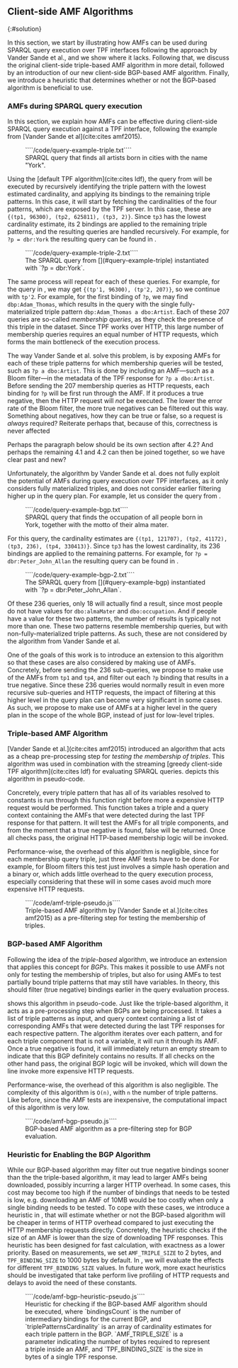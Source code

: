 ## Client-side AMF Algorithms
{:#solution}

In this section, we start by illustrating how AMFs can be used during SPARQL query execution over TPF interfaces
following the approach by Vander Sande et al., and we show where it lacks.
Following that, we discuss the original client-side triple-based AMF algorithm in more detail,
followed by an introduction of our new client-side BGP-based AMF algorithm.
Finally, we introduce a heuristic that determines whether or not the BGP-based algorithm is beneficial to use.

### AMFs during SPARQL query execution

In this section, we explain how AMFs can be effective
during client-side SPARQL query execution against a TPF interface,
following the example from [Vander Sande et al](cite:cites amf2015).

<figure id="query-example-triple" class="listing">
````/code/query-example-triple.txt````
<figcaption markdown="block">
SPARQL query that finds all artists born in cities with the name "York".
</figcaption>
</figure>

Using the [default TPF algorithm](cite:cites ldf), the query from [](#query-example-triple)
will be executed by recursively identifying the triple pattern with the lowest estimated cardinality,
and applying its bindings to the remaining triple patterns.
In this case, it will start by fetching the cardinalities of the four patterns,
which are exposed by the TPF server.
In this case, these are `{(tp1, 96300), (tp2, 625811), (tp3, 2)}`.
Since `tp3` has the lowest cardinality estimate, its 2 bindings are applied to the remaining triple patterns,
and the resulting queries are handled recursively.
For example, for `?p = dbr:York` the resulting query can be found in [](#query-example-triple-2).

<figure id="query-example-triple-2" class="listing">
````/code/query-example-triple-2.txt````
<figcaption markdown="block">
The SPARQL query from [](#query-example-triple) instantiated with `?p = dbr:York`.
</figcaption>
</figure>

The same process will repeat for each of these queries.
For example, for the query in [](#query-example-triple-2),
we may get `{(tp'1, 96300), (tp'2, 207)}`,
so we continue with `tp'2`.
For example, for the first binding of `?p`, we may find `dbp:Adam_Thomas`,
which results in the query with the single fully-materialized triple pattern `dbp:Adam_Thomas a dbo:Artist`.
Each of these 207 queries are so-called _membership queries_,
as they check the presence of this triple in the dataset.
Since TPF works over HTTP, this large number of membership queries requires an equal number of HTTP requests,
which forms the main bottleneck of the execution process.

The way Vander Sande et al. solve this problem,
is by exposing AMFs for each of these triple patterns for which membership queries will be tested,
such as `?p a dbo:Artist`.
This is done by including an AMF—such as a Bloom filter—in the metadata of the TPF response for `?p a dbo:Artist`.
Before sending the 207 membership queries as HTTP requests,
each binding for `?p` will be first run through the AMF.
If it produces a true negative, then the HTTP request will _not_ be executed.
The lower the error rate of the Bloom filter, the more true negatives can be filtered out this way.
<span class="comment" data-author="RV">Something about negatives, how they can be true or false, so a request is _always_ required?</span>
<span class="comment" data-author="RV">Reiterate perhaps that, because of this, correctness is never affected</span>

<span class="comment" data-author="RV">Perhaps the paragraph below should be its own section after 4.2?</span>
<span class="comment" data-author="RV">And perhaps the remaining 4.1 and 4.2 can then be joined together, so we have clear past and new?</span>

Unfortunately, the algorithm by Vander Sande et al.
does not fully exploit the potential of AMFs during query execution over TPF interfaces,
as it only considers fully materialized triples,
and does not consider earlier filtering higher up in the query plan.
For example, let us consider the query from [](#query-example-bgp).

<figure id="query-example-bgp" class="listing">
````/code/query-example-bgp.txt````
<figcaption markdown="block">
SPARQL query that finds the occupation of all people born in York,
together with the motto of their alma mater.
</figcaption>
</figure>

For this query, the cardinality estimates are `{(tp1, 121707), (tp2, 41172), (tp3, 236), (tp4, 330413)}`.
Since `tp3` has the lowest cardinality,
its 236 bindings are applied to the remaining patterns.
For example, for `?p = dbr:Peter_John_Allan` the resulting query can be found in [](#query-example-bgp-2).

<figure id="query-example-bgp-2" class="listing">
````/code/query-example-bgp-2.txt````
<figcaption markdown="block">
The SPARQL query from [](#query-example-bgp) instantiated with `?p = dbr:Peter_John_Allan`.
</figcaption>
</figure>

Of these 236 queries, only 18 will actually find a result,
since most people do not have values for `dbo:almaMater` and `dbo:occupation`.
And if people have a value for these two patterns, the number of results is typically not more than one.
These two patterns resemble membership queries, but with non-fully-materialized triple patterns.
As such, these are not considered by the algorithm from Vander Sande et al.

One of the goals of this work is to introduce an extension to this algorithm
so that these cases are also considered by making use of AMFs.
Concretely, before sending the 236 sub-queries,
we propose to make use of the AMFs from `tp1` and `tp4`,
and filter out each `?p` binding that results in a true negative.
Since these 236 queries would normally result in even more recursive sub-queries and HTTP requests,
the impact of filtering at this higher level in the query plan
can become very significant in some cases.
As such, we propose to make use of AMFs at a higher level in the query plan
in the scope of the whole BGP,
instead of just for low-level triples.

### Triple-based AMF Algorithm

[Vander Sande et al.](cite:cites amf2015) introduced an algorithm
that acts as a cheap pre-processing step for _testing the membership of triples_.
This algorithm was used in combination with the streaming [greedy client-side TPF algorithm](cite:cites ldf) for evaluating SPARQL queries.
[](#amf-triple-pseudo) depicts this algorithm in pseudo-code.

Concretely, every triple pattern that has all of its variables resolved to constants
is run through this function right before more a expensive HTTP request would be performed.
This function takes a triple and a query context containing the AMFs
that were detected during the last TPF response for that pattern.
It will test the AMFs for all triple components, and from the moment that a true negative is found, false will be returned.
Once all checks pass, the original HTTP-based membership logic will be invoked.

Performance-wise, the overhead of this algorithm is negligible,
since for each membership query triple, just three AMF tests have to be done.
For example, for Bloom filters this test just involves a simple hash operation and a binary or,
which adds little overhead to the query execution process,
especially considering that these will in some cases avoid much more expensive HTTP requests.

<figure id="amf-triple-pseudo" class="listing">
````/code/amf-triple-pseudo.js````
<figcaption markdown="block">
Triple-based AMF algorithm by [Vander Sande et al.](cite:cites amf2015)
as a pre-filtering step for testing the membership of triples.
</figcaption>
</figure>

### BGP-based AMF Algorithm

Following the idea of the _triple-based_ algorithm,
we introduce an extension that applies this concept for _BGPs_.
This makes it possible to use AMFs not only for testing the membership of triples,
but also for using AMFs to test partially bound triple patterns that may still have variables.
In theory, this should filter (true negative) bindings earlier in the query evaluation process.

[](#amf-bgp-pseudo) shows this algorithm in pseudo-code.
Just like the triple-based algorithm, it acts as a pre-processing step when BGPs are being processed.
It takes a list of triple patterns as input, and query context containing a list of corresponding AMFs
that were detected during the last TPF responses for each respective pattern.
The algorithm iterates over each pattern,
and for each triple component that is not a variable, it will run it through its AMF.
Once a true negative is found, it will immediately return an empty stream to indicate that this BGP definitely contains no results.
If all checks on the other hand pass, the original BGP logic will be invoked,
which will down the line invoke more expensive HTTP requests.

Performance-wise, the overhead of this algorithm is also negligible.
The complexity of this algorithm is `O(n)`, with `n` the number of triple patterns.
Like before, since the AMF tests are inexpensive,
the computational impact of this algorithm is very low.

<figure id="amf-bgp-pseudo" class="listing">
````/code/amf-bgp-pseudo.js````
<figcaption markdown="block">
BGP-based AMF algorithm as a pre-filtering step for BGP evaluation.
</figcaption>
</figure>

### Heuristic for Enabling the BGP Algorithm

While our BGP-based algorithm may filter out true negative bindings sooner than the the triple-based algorithm,
it may lead to larger AMFs being downloaded, possibly incurring a larger HTTP overhead.
In some cases, this cost may become too high if the number of bindings that needs to be tested is low,
e.g. downloading an AMF of 10MB would be too costly when only a single binding needs to be tested.
To cope with these cases, we introduce a heuristic in [](#amf-bgp-heuristic-pseudo),
that will estimate whether or not the BGP-based algorithm will be cheaper in terms of HTTP overhead
compared to just executing the HTTP membership requests directly.
Concretely, the heuristic checks if the size of an AMF is lower than the size of downloading TPF responses.
This heuristic has been designed for fast calculation,
with exactness as a lower priority.
Based on measurements, we set `AMF_TRIPLE_SIZE` to 2 bytes,
and `TPF_BINDING_SIZE` to 1000 bytes by default.
In [](#evaluation), we will evaluate the effects for different `TPF_BINDING_SIZE` values.
In future work, more exact heuristics should be investigated
that take perform live profiling of HTTP requests and delays to avoid the need of these constants.
<figure id="amf-bgp-heuristic-pseudo" class="listing">
````/code/amf-bgp-heuristic-pseudo.js````
<figcaption markdown="block">
Heuristic for checking if the BGP-based AMF algorithm should be executed,
where `bindingsCount` is the number of intermediary bindings for the current BGP,
and `triplePatternsCardinality` is an array of cardinality estimates for each triple pattern in the BGP.
`AMF_TRIPLE_SIZE` is a parameter indicating the number of bytes required to represent a triple inside an AMF,
and `TPF_BINDING_SIZE` is the size in bytes of a single TPF response.
</figcaption>
</figure>
